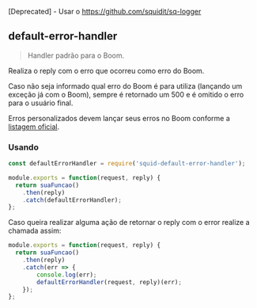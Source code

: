 [Deprecated] - Usar o https://github.com/squidit/sq-logger

## default-error-handler
> Handler padrão para o Boom.

Realiza o reply com o erro que ocorreu como erro do Boom.

Caso não seja informado qual erro do Boom é para utiliza (lançando um exceção já com o Boom), sempre é retornado um 500 e é omitido o erro para o usuário final.

Erros personalizados devem lançar seus erros no Boom conforme a [listagem oficial](https://github.com/hapijs/boom#http-4xx-errors).

### Usando
```js
const defaultErrorHandler = require('squid-default-error-handler');

module.exports = function(request, reply) {
  return suaFuncao()
    .then(reply)
    .catch(defaultErrorHandler);
};
```

Caso queira realizar alguma ação de retornar o reply com o error realize a chamada assim:

```js
module.exports = function(request, reply) {
  return suaFuncao()
    .then(reply)
    .catch(err => {
        console.log(err);
        defaultErrorHandler(request, reply)(err);
    });
};
```
